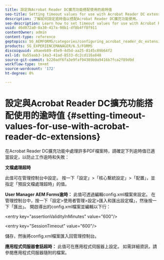 ```yaml
---
title: 設定與Acrobat Reader DC擴充功能搭配使用的逾時值
seo-title: Setting timeout values for use with Acrobat Reader DC extensions
description: 了解如何設定逾時值以搭配Acrobat Reader DC擴充功能使用。
seo-description: Learn how to set timeout values for use with Acrobat Reader DC extensions.
uuid: d6d072a0-0a30-417a-98b1-df8b4ff8f911
contentOwner: admin
content-type: reference
geptopics: SG_AEMFORMS/categories/configuring_acrobat_reader_dc_extensions
products: SG_EXPERIENCEMANAGER/6.5/FORMS
discoiquuid: a9aeeb89-45e9-4d5d-aa25-8145c89b64f2
exl-id: 0a55aab3-14a3-41ad-8533-dc2cd116a848
source-git-commit: b220adf6fa3e9faf94389b9a9416b7fca2f89d9d
workflow-type: tm+mt
source-wordcount: '172'
ht-degree: 0%

---
```


# 設定與Acrobat Reader DC擴充功能搭配使用的逾時值  {#setting-timeout-values-for-use-with-acrobat-reader-dc-extensions}

在Acrobat Reader DC擴充功能中處理許多PDF檔案時，請確定下列逾時值已適當設定，以防止工作逾時和失敗：

**文檔處理超時**

此值可在管理控制台中設定。 按一下「設定」>「核心繫統設定」>「配置」，並指定「預設文檔處理超時」的值。

**User Manager AEM Forms逾時：** 此值可透過編輯config.xml檔案來設定。 在管理控制台中，按一下「設定>使用者管理>設定>匯入和匯出設定檔」，然後按一下「匯出」。 開啟導出的config.xml檔案並編輯以下行：

&lt;entry key=&quot;assertionValidityInMinutes&quot; value=&quot;600&quot;/>

&lt;entry key=&quot;SessionTimeout&quot; value=&quot;600&quot;/>

儲存，然後將config.xml檔案匯入回管理控制台。

**應用程式伺服器會話超時：** 此值可在應用程式伺服器上設定。 如需詳細資訊，請參閱應用程式伺服器隨附的檔案。
